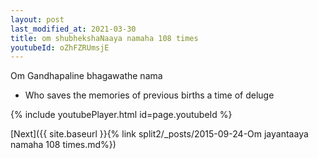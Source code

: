 ```yaml
---
layout: post
last_modified_at: 2021-03-30
title: om shubhekshaNaaya namaha 108 times
youtubeId: oZhFZRUmsjE
---
```

 
 
Om Gandhapaline bhagawathe nama 
 
 -  Who saves the memories of previous births a time of deluge 
 
  
 
  
 
 
 
 
 
 


{% include youtubePlayer.html id=page.youtubeId %}
 
[Next]({{ site.baseurl }}{% link  split2/_posts/2015-09-24-Om jayantaaya namaha 108 times.md%})
 
